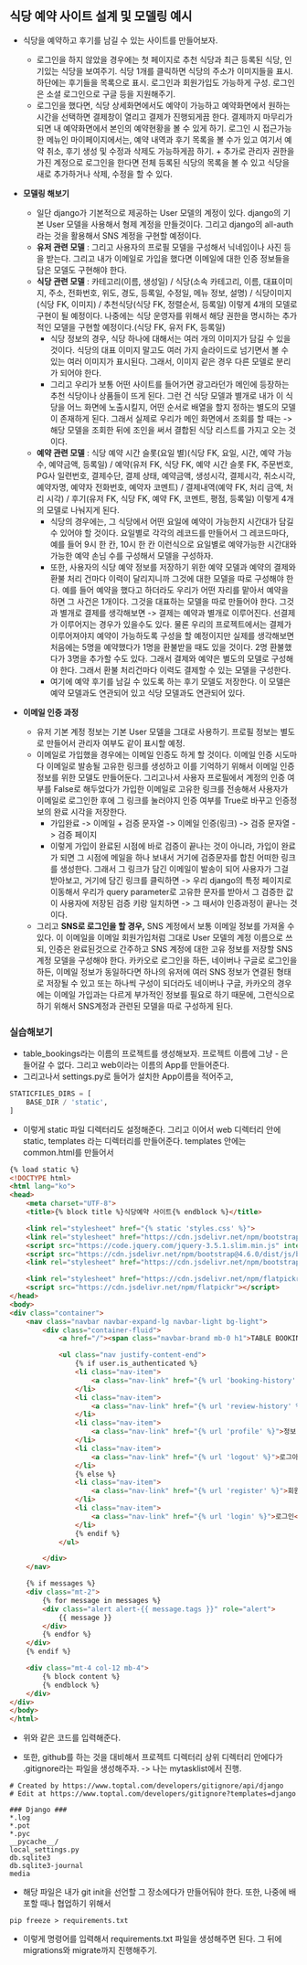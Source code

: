 ## 식당 예약 사이트 설계 및 모델링 예시
- 식당을 예약하고 후기를 남길 수 있는 사이트를 만들어보자.
  - 로그인을 하지 않았을 경우에는 첫 페이지로 추천 식당과 최근 등록된 식당, 인기있는 식당을 보여주기. 식당 1개를 클릭하면 식당의 주소가 이미지들을 표시. 하단에는 후기들을 목록으로 표시. 로그인과 회원가입도 가능하게 구성. 로그인은 소셜 로그인으로 구글 등을 지원해주기.
  - 로그인을 했다면, 식당 상세화면에서도 예약이 가능하고 예약화면에서 원하는 시간을 선택하면 결제창이 열리고 결제가 진행되게끔 한다. 결제까지 마무리가 되면 내 예약화면에서 본인의 예약현황을 볼 수 있게 하기. 로그인 시 접근가능한 메뉴인 마이페이지에서는, 예약 내역과 후기 목록을 볼 수가 있고 여기서 예약 취소, 후기 생성 및 수정과 삭제도 가능하게끔 하기. + 추가로 관리자 권한을 가진 계정으로 로그인을 한다면 전체 등록된 식당의 목록을 볼 수 있고 식당을 새로 추가하거나 삭제, 수정을 할 수 있다.

- **모델링 해보기**
  - 일단 django가 기본적으로 제공하는 User 모델의 계정이 있다. django의 기본 User 모델을 사용해서 형제 계정을 만들것이다. 그리고 django의 all-auth라는 것을 활용해서 SNS 계정을 구현할 예정이다. 
  - **유저 관련 모델** : 그리고 사용자의 프로필 모델을 구성해서 닉네임이나 사진 등을 받는다. 그리고 내가 이메일로 가입을 했다면 이메일에 대한 인증 정보들을 담은 모델도 구현해야 한다.
  - **식당 관련 모델** : 카테고리(이름, 생성일) / 식당(소속 카테고리, 이름, 대표이미지, 주소, 전화번호, 위도, 경도, 등록일, 수정일, 메뉴 정보, 설명) / 식당이미지(식당 FK, 이미지) / 추천식당(식당 FK, 정렬순서, 등록일) 이렇게 4개의 모델로 구현이 될 예정이다. 나중에는 식당 운영자를 위해서 해당 권한을 명시하는 추가적인 모델을 구현할 예정이다.(식당 FK, 유저 FK, 등록일)
    - 식당 정보의 경우, 식당 하나에 대해서는 여러 개의 이미지가 담길 수 있을 것이다. 식당의 대표 이미지 말고도 여러 가지 슬라이드로 넘기면서 볼 수 있는 여러 이미지가 표시된다. 그래서, 이미지 같은 경우 다른 모델로 분리가 되어야 한다.
    - 그리고 우리가 보통 어떤 사이트를 들어가면 광고라던가 메인에 등장하는 추천 식당이나 상품들이 뜨게 된다. 그런 건 식당 모델과 별개로 내가 이 식당을 어느 화면에 노출시킬지, 어떤 순서로 배열을 할지 정하는 별도의 모델이 존재하게 된다. 그래서 실제로 우리가 메인 화면에서 조회를 할 때는 -> 해당 모델을 조회한 뒤에 조인을 써서 결합된 식당 리스트를 가지고 오는 것이다.
  - **예약 관련 모델** : 식당 예약 시간 슬롯(요일 별)(식당 FK, 요일, 시간, 예약 가능 수, 예약금액, 등록일) / 예약(유저 FK, 식당 FK, 예약 시간 슬롯 FK, 주문번호, PG사 일련번호, 결제수단, 결제 상태, 예약금액, 생성시각, 결제시각, 취소시각, 예약자명, 예약자 전화번호, 예약자 코멘트) / 결제내역(예약 FK, 처리 금액, 처리 시각) / 후기(유저 FK, 식당 FK, 예약 FK, 코멘트, 평점, 등록일) 이렇게 4개의 모델로 나눠지게 된다.
    - 식당의 경우에는, 그 식당에서 어떤 요일에 예약이 가능한지 시간대가 담길 수 있어야 할 것이다. 요일별로 각각의 레코드를 만들어서 그 레코드마다, 예를 들어 9시 한 칸, 10시 한 칸 이런식으로 요일별로 예약가능한 시간대와 가능한 예약 손님 수를 구성해서 모델을 구성하자.
    - 또한, 사용자의 식당 예약 정보를 저장하기 위한 예약 모델과 예약의 결제와 환불 처리 건마다 이력이 달리지니까 그것에 대한 모델을 따로 구성해야 한다. 예를 들어 예약을 했다고 하더라도 우리가 어떤 자리를 맡아서 예약을 하면 그 사건은 1개이다. 그것을 대표하는 모델을 따로 만들어야 한다. 그것과 별개로 결제를 생각해보면 -> 결제는 예약과 별개로 이루어진다. 선결제가 이루어지는 경우가 있을수도 있다. 물론 우리의 프로젝트에서는 결제가 이루어져야지 예약이 가능하도록 구성을 할 예정이지만 실제를 생각해보면 처음에는 5명을 예약했다가 1명을 환불받을 때도 있을 것이다. 2명 환불했다가 3명을 추가할 수도 있다. 그래서 결제와 예약은 별도의 모델로 구성해야 한다. 그래서 환불 처리건마다 이력도 결제할 수 있는 모델을 구성한다. 
    - 여기에 예약 후기를 남길 수 있도록 하는 후기 모델도 저장한다. 이 모델은 예약 모델과도 연관되어 있고 식당 모델과도 연관되어 있다. 

- **이메일 인증 과정**
  - 유저 기본 계정 정보는 기본 User 모델을 그대로 사용하기. 프로필 정보는 별도로 만들어서 관리자 여부도 같이 표시할 예정.
  - 이메일로 가입했을 경우에는 이메일 인증도 하게 할 것이다. 이메일 인증 시도마다 이메일로 발송될 고유한 링크를 생성하고 이를 기억하기 위해서 이메일 인증 정보를 위한 모델도 만들어둔다. 그리고나서 사용자 프로필에서 계정의 인증 여부를 False로 해두었다가 가입한 이메일로 고유한 링크를 전송해서 사용자가 이메일로 로그인한 후에 그 링크를 눌러야지 인증 여부를 True로 바꾸고 인증정보의 완료 시각을 저장한다. 
    - 가입완료 -> 이메일 + 검증 문자열 -> 이메일 인증(링크) -> 검증 문자열 -> 검증 페이지
    - 이렇게 가입이 완료된 시점에 바로 검증이 끝나는 것이 아니라, 가입이 완료가 되면 그 시점에 메일을 하나 보내서 거기에 검증문자를 합친 어떠한 링크를 생성한다. 그래서 그 링크가 담긴 이메일이 발송이 되어 사용자가 그걸 받아보고, 거기에 담긴 링크를 클릭하면 -> 우리 django의 특정 페이지로 이동해서 우리가 query parameter로 고유한 문자를 받아서 그 검증한 값이 사용자에 저장된 검증 키랑 일치하면 -> 그 때서야 인증과정이 끝나는 것이다. 
  - 그리고 **SNS로 로그인을 할 경우,** SNS 계정에서 보통 이메일 정보를 가져올 수 있다. 이 이메일을 이메일 회원가입처럼 그대로 User 모델의 계정 이름으로 쓰되, 인증은 완료된것으로 간주하고 SNS 계정에 대한 고유 정보를 저장할 SNS 계정 모델을 구성해야 한다. 카카오로 로그인을 하든, 네이버나 구글로 로그인을 하든, 이메일 정보가 동일하다면 하나의 유저에 여러 SNS 정보가 연결된 형태로 저장될 수 있고 또는 하나씩 구성이 되더라도 네이버나 구글, 카카오의 경우에는 이메일 가입과는 다르게 부가적인 정보를 필요로 하기 때문에, 그런식으로 하기 위해서 SNS계정과 관련된 모델을 따로 구성하게 된다.


### 실습해보기
- table_bookings라는 이름의 프로젝트를 생성해보자. 프로젝트 이름에 그냥 - 은 들어갈 수 없다. 그리고 web이라는 이름의 App를 만들어준다.
- 그리고나서 settings.py로 들어가 설치한 App이름을 적어주고, 
```python
STATICFILES_DIRS = [
    BASE_DIR / 'static',
]
```

- 이렇게 static 파일 디렉터리도 설정해준다. 그리고 이어서 web 디렉터리 안에 static, templates 라는 디렉터리를 만들어준다. templates 안에는 common.html를 만들어서
```html
{% load static %}
<!DOCTYPE html>
<html lang="ko">
<head>
    <meta charset="UTF-8">
    <title>{% block title %}식당예약 사이트{% endblock %}</title>

    <link rel="stylesheet" href="{% static 'styles.css' %}">
    <link rel="stylesheet" href="https://cdn.jsdelivr.net/npm/bootstrap@4.6.0/dist/css/bootstrap.min.css" integrity="sha384-B0vP5xmATw1+K9KRQjQERJvTumQW0nPEzvF6L/Z6nronJ3oUOFUFpCjEUQouq2+l" crossorigin="anonymous"><link rel="stylesheet" href="https://cdn.jsdelivr.net/npm/bootstrap@4.6.0/dist/css/bootstrap.min.css" integrity="sha384-B0vP5xmATw1+K9KRQjQERJvTumQW0nPEzvF6L/Z6nronJ3oUOFUFpCjEUQouq2+l" crossorigin="anonymous">
    <script src="https://code.jquery.com/jquery-3.5.1.slim.min.js" integrity="sha384-DfXdz2htPH0lsSSs5nCTpuj/zy4C+OGpamoFVy38MVBnE+IbbVYUew+OrCXaRkfj" crossorigin="anonymous"></script>
    <script src="https://cdn.jsdelivr.net/npm/bootstrap@4.6.0/dist/js/bootstrap.bundle.min.js" integrity="sha384-Piv4xVNRyMGpqkS2by6br4gNJ7DXjqk09RmUpJ8jgGtD7zP9yug3goQfGII0yAns" crossorigin="anonymous"></script>
    <link rel="stylesheet" href="https://cdn.jsdelivr.net/npm/bootstrap-icons@1.5.0/font/bootstrap-icons.css">

    <link rel="stylesheet" href="https://cdn.jsdelivr.net/npm/flatpickr/dist/flatpickr.min.css">
    <script src="https://cdn.jsdelivr.net/npm/flatpickr"></script>
</head>
<body>
<div class="container">
    <nav class="navbar navbar-expand-lg navbar-light bg-light">
        <div class="container-fluid">
            <a href="/"><span class="navbar-brand mb-0 h1">TABLE BOOKING</span></a>

            <ul class="nav justify-content-end">
                {% if user.is_authenticated %}
                <li class="nav-item">
                    <a class="nav-link" href="{% url 'booking-history' %}">예약 내역</a>
                </li>
                <li class="nav-item">
                    <a class="nav-link" href="{% url 'review-history' %}">후기 내역</a>
                </li>
                <li class="nav-item">
                    <a class="nav-link" href="{% url 'profile' %}">정보 수정</a>
                </li>
                <li class="nav-item">
                    <a class="nav-link" href="{% url 'logout' %}">로그아웃</a>
                </li>
                {% else %}
                <li class="nav-item">
                    <a class="nav-link" href="{% url 'register' %}">회원가입</a>
                </li>
                <li class="nav-item">
                    <a class="nav-link" href="{% url 'login' %}">로그인</a>
                </li>
                {% endif %}
            </ul>

        </div>
    </nav>

    {% if messages %}
    <div class="mt-2">
        {% for message in messages %}
        <div class="alert alert-{{ message.tags }}" role="alert">
            {{ message }}
        </div>
        {% endfor %}
    </div>
    {% endif %}

    <div class="mt-4 col-12 mb-4">
        {% block content %}
        {% endblock %}
    </div>
</div>
</body>
</html>
```

- 위와 같은 코드를 입력해준다.

- 또한, github를 하는 것을 대비해서 프로젝트 디렉터리 상위 디렉터리 안에다가 .gitignore라는 파일을 생성해주자. -> 나는 mytasklist에서 진행.
```
# Created by https://www.toptal.com/developers/gitignore/api/django
# Edit at https://www.toptal.com/developers/gitignore?templates=django

### Django ###
*.log
*.pot
*.pyc
__pycache__/
local_settings.py
db.sqlite3
db.sqlite3-journal
media
```

- 해당 파일은 내가 git init을 선언할 그 장소에다가 만들어둬야 한다. 또한, 나중에 배포할 때나 협업하기 위해서 
```terminal
pip freeze > requirements.txt
```

- 이렇게 명령어를 입력해서 requirements.txt 파일을 생성해주면 된다. 그 뒤에 migrations와 migrate까지 진행해주기.


